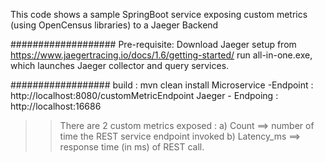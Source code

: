 This code shows a sample SpringBoot service exposing custom metrics (using OpenCensus libraries) to a Jaeger Backend


###################
Pre-requisite: 
Download Jaeger setup from https://www.jaegertracing.io/docs/1.6/getting-started/
run all-in-one.exe, which launches Jaeger collector and query services.

##################
build : mvn clean install
Microservice -Endpoint : http://localhost:8080/customMetricEndpoint
Jaeger - Endpoing : http://localhost:16686

>> There are 2 custom metrics exposed :
    a) Count ==> number of time the REST service endpoint invoked
    b) Latency_ms ==> response time (in ms) of REST call.

